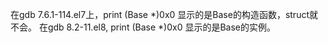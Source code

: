 在gdb 7.6.1-114.el7上，print (Base *)0x0 显示的是Base的构造函数，struct就不会。
在gdb 8.2-11.el8, print (Base *)0x0 显示的是Base的实例。
